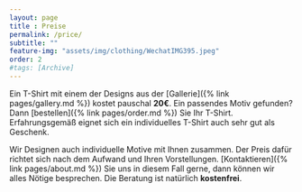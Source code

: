 ```yaml
---
layout: page
title : Preise
permalink: /price/
subtitle: ""
feature-img: "assets/img/clothing/WechatIMG395.jpeg"
order: 2
#tags: [Archive]
---
```


Ein T-Shirt mit einem der Designs aus der [Gallerie]({% link pages/gallery.md %}) kostet pauschal **20€**.
Ein passendes Motiv gefunden?
Dann [bestellen]({% link pages/order.md %}) Sie Ihr T-Shirt.
Erfahrungsgemäß eignet sich ein individuelles T-Shirt auch sehr gut als Geschenk.

Wir Designen auch individuelle Motive mit Ihnen zusammen.
Der Preis dafür richtet sich nach dem Aufwand und Ihren Vorstellungen.
[Kontaktieren]({% link pages/about.md %}) Sie uns in diesem Fall gerne, dann können wir alles Nötige besprechen.
Die Beratung ist natürlich **kostenfrei**.
